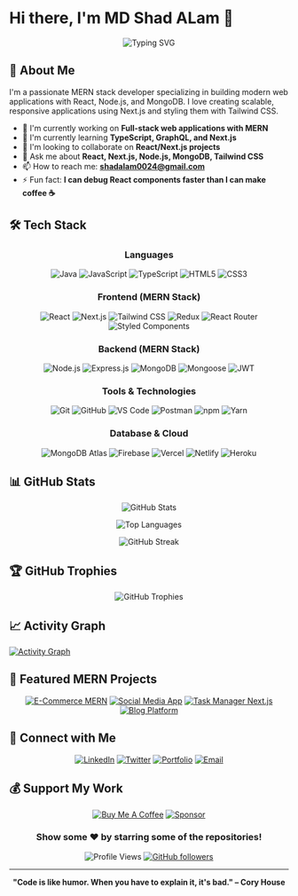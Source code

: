 # Hi there, I'm MD Shad ALam 👋

<div align="center">
  
  ![Typing SVG](https://readme-typing-svg.herokuapp.com?font=Fira+Code&size=30&pause=1000&color=00D9FF&center=true&vCenter=true&width=600&lines=MERN+Stack+Developer;Next.js+Specialist;React+Enthusiast;Full+Stack+Engineer)
  
</div>

## 🚀 About Me

I'm a passionate MERN stack developer specializing in building modern web applications with React, Node.js, and MongoDB. I love creating scalable, responsive applications using Next.js and styling them with Tailwind CSS.

- 🔭 I'm currently working on **Full-stack web applications with MERN**
- 🌱 I'm currently learning **TypeScript, GraphQL, and Next.js**
- 👯 I'm looking to collaborate on **React/Next.js projects**
- 💬 Ask me about **React, Next.js, Node.js, MongoDB, Tailwind CSS**
- 📫 How to reach me: **shadalam0024@gmail.com**
- ⚡ Fun fact: **I can debug React components faster than I can make coffee ☕**

## 🛠️ Tech Stack

<div align="center">

### Languages
![Java](https://img.shields.io/badge/Java-ED8B00?style=for-the-badge&logo=java&logoColor=white)
![JavaScript](https://img.shields.io/badge/JavaScript-F7DF1E?style=for-the-badge&logo=javascript&logoColor=black)
![TypeScript](https://img.shields.io/badge/TypeScript-007ACC?style=for-the-badge&logo=typescript&logoColor=white)
![HTML5](https://img.shields.io/badge/HTML5-E34F26?style=for-the-badge&logo=html5&logoColor=white)
![CSS3](https://img.shields.io/badge/CSS3-1572B6?style=for-the-badge&logo=css3&logoColor=white)

### Frontend (MERN Stack)
![React](https://img.shields.io/badge/React-20232A?style=for-the-badge&logo=react&logoColor=61DAFB)
![Next.js](https://img.shields.io/badge/Next.js-000000?style=for-the-badge&logo=next.js&logoColor=white)
![Tailwind CSS](https://img.shields.io/badge/Tailwind_CSS-38B2AC?style=for-the-badge&logo=tailwind-css&logoColor=white)
![Redux](https://img.shields.io/badge/Redux-593D88?style=for-the-badge&logo=redux&logoColor=white)
![React Router](https://img.shields.io/badge/React_Router-CA4245?style=for-the-badge&logo=react-router&logoColor=white)
![Styled Components](https://img.shields.io/badge/styled--components-DB7093?style=for-the-badge&logo=styled-components&logoColor=white)

### Backend (MERN Stack)
![Node.js](https://img.shields.io/badge/Node.js-43853D?style=for-the-badge&logo=node.js&logoColor=white)
![Express.js](https://img.shields.io/badge/Express.js-404D59?style=for-the-badge&logo=express&logoColor=white)
![MongoDB](https://img.shields.io/badge/MongoDB-4EA94B?style=for-the-badge&logo=mongodb&logoColor=white)
![Mongoose](https://img.shields.io/badge/Mongoose-880000?style=for-the-badge&logo=mongoose&logoColor=white)
![JWT](https://img.shields.io/badge/JWT-black?style=for-the-badge&logo=JSON%20web%20tokens)

### Tools & Technologies
![Git](https://img.shields.io/badge/Git-F05032?style=for-the-badge&logo=git&logoColor=white)
![GitHub](https://img.shields.io/badge/GitHub-100000?style=for-the-badge&logo=github&logoColor=white)
![VS Code](https://img.shields.io/badge/VS%20Code-007ACC?style=for-the-badge&logo=visual-studio-code&logoColor=white)
![Postman](https://img.shields.io/badge/Postman-FF6C37?style=for-the-badge&logo=postman&logoColor=white)
![npm](https://img.shields.io/badge/npm-CB3837?style=for-the-badge&logo=npm&logoColor=white)
![Yarn](https://img.shields.io/badge/Yarn-2C8EBB?style=for-the-badge&logo=yarn&logoColor=white)

### Database & Cloud
![MongoDB Atlas](https://img.shields.io/badge/MongoDB%20Atlas-4EA94B?style=for-the-badge&logo=mongodb&logoColor=white)
![Firebase](https://img.shields.io/badge/Firebase-039BE5?style=for-the-badge&logo=Firebase&logoColor=white)
![Vercel](https://img.shields.io/badge/Vercel-000000?style=for-the-badge&logo=vercel&logoColor=white)
![Netlify](https://img.shields.io/badge/Netlify-00C7B7?style=for-the-badge&logo=netlify&logoColor=white)
![Heroku](https://img.shields.io/badge/Heroku-430098?style=for-the-badge&logo=heroku&logoColor=white)

</div>

## 📊 GitHub Stats

<div align="center">
  
  ![GitHub Stats](https://github-readme-stats.vercel.app/api?username=mdshad01&show_icons=true&theme=radical&count_private=true)
  
  ![Top Languages](https://github-readme-stats.vercel.app/api/top-langs/?username=mdshad01&layout=compact&theme=radical)
  
  ![GitHub Streak](https://github-readme-streak-stats.herokuapp.com/?user=mdshad01&theme=radical)
  
</div>

## 🏆 GitHub Trophies

<div align="center">
  
  ![GitHub Trophies](https://github-profile-trophy.vercel.app/?username=mdshad01&theme=radical&no-frame=false&no-bg=true&margin-w=4)
  
</div>

## 📈 Activity Graph

[![Activity Graph](https://github-readme-activity-graph.vercel.app/graph?username=mdshad01&theme=redical)](https://github.com/ashutosh00710/github-readme-activity-graph)

## 🎯 Featured MERN Projects

<div align="center">

[![E-Commerce MERN](https://github-readme-stats.vercel.app/api/pin/?username=mdshad01&repo=BazaarAtHome&theme=radical)](https://github.com/mdshad01/BazaarAtHome)
[![Social Media App](https://github-readme-stats.vercel.app/api/pin/?username=mdshad01&repo=ShadFlix&theme=radical)](https://github.com/mdshad01/ShadFlix)
[![Task Manager Next.js](https://github-readme-stats.vercel.app/api/pin/?username=mdshad01&repo=Portfolio&theme=radical)](https://github.com/mdshad01/Portfolio)
[![Blog Platform](https://github-readme-stats.vercel.app/api/pin/?username=mdshad01&repo=Travel-Website&theme=radical)](https://github.com/mdshad01/Travel-Website)

</div>

## 🤝 Connect with Me

<div align="center">
  
  [![LinkedIn](https://img.shields.io/badge/LinkedIn-0077B5?style=for-the-badge&logo=linkedin&logoColor=white)](https://www.linkedin.com/in/md-shad-alam-ab8121284/)
  [![Twitter](https://img.shields.io/badge/Twitter-1DA1F2?style=for-the-badge&logo=twitter&logoColor=white)](https://twitter.com/yourhandle)
  [![Portfolio](https://img.shields.io/badge/Portfolio-FF5722?style=for-the-badge&logo=todoist&logoColor=white)](https://yourportfolio.com)
  [![Email](https://img.shields.io/badge/Email-D14836?style=for-the-badge&logo=gmail&logoColor=white)](shadalam0024@gmail.com)
  
</div>

## 💰 Support My Work

<div align="center">
  
  [![Buy Me A Coffee](https://img.shields.io/badge/Buy%20Me%20A%20Coffee-FFDD00?style=for-the-badge&logo=buy-me-a-coffee&logoColor=black)](https://buymeacoffee.com/yourprofile)
  [![Sponsor](https://img.shields.io/badge/Sponsor-30363D?style=for-the-badge&logo=GitHub-Sponsors&logoColor=white)](https://github.com/sponsors/YourUsername)
  
</div>

<div align="center">
  
  ### Show some ❤️ by starring some of the repositories!
  
  ![Profile Views](https://komarev.com/ghpvc/?username=mdshad01&color=brightgreen&style=flat-square)
  [![GitHub followers](https://img.shields.io/github/followers/mdshad01?label=Follow&style=social)](https://github.com/mdshad01)
  
</div>

---

<div align="center">
  
  **"Code is like humor. When you have to explain it, it's bad." – Cory House**
  
</div>
